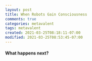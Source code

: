 ```yaml
---
layout: post
title: When Robots Gain Consciousness
comments: true
categories: metavalent
tags: metavalent
created: 2021-03-25T08:18:11-07:00
modified: 2021-03-25T08:53:45-07:00
---
```


#### What happens next?

<!-- <div class="embed-container"><iframe width="560" height="315" src="https://youtu.be/neWwJm8zd74" title="YouTube video player" frameborder="0" allow="accelerometer; autoplay; clipboard-write; encrypted-media; gyroscope; picture-in-picture" allowfullscreen></iframe></div> -->